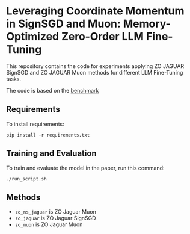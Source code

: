 # Leveraging Coordinate Momentum in SignSGD and Muon: Memory-Optimized Zero-Order LLM Fine-Tuning

This repository contains the code for experiments applying ZO JAGUAR SignSGD and ZO JAGUAR Muon methods for different LLM Fine-Tuning tasks.

The code is based on the [benchmark](https://github.com/ZO-Bench)

## Requirements

To install requirements:

```setup
pip install -r requirements.txt
```

## Training and Evaluation

To train and evaluate the model in the paper, run this command:

```
./run_script.sh
```

## Methods 

* `zo_ns_jaguar` is ZO Jaguar Muon
* `zo_jaguar` is ZO Jaguar SignSGD
* `zo_muon` is ZO Jaguar Muon
